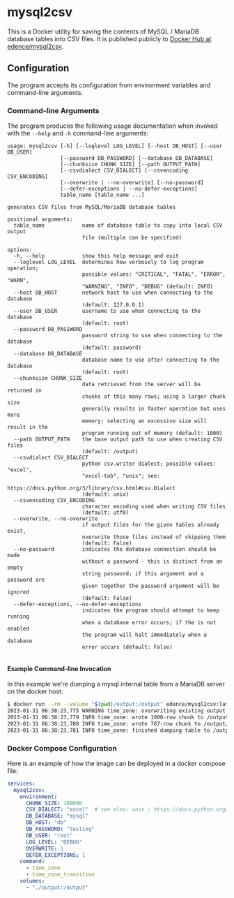 # mysql2csv

This is a Docker utility for saving the contents of MySQL / MariaDB database
tables into CSV files. It is published publicly to
[Docker Hub at edence/mysql2csv](https://hub.docker.com/r/edence/mysql2csv).

## Configuration

The program accepts its configuration from environment variables and
command-line arguments.

### Command-line Arguments

The program produces the following usage documentation when invoked with the
`--help` and `-h` command-line arguments:

```
usage: mysql2csv [-h] [--loglevel LOG_LEVEL] [--host DB_HOST] [--user DB_USER]
                 [--password DB_PASSWORD] [--database DB_DATABASE]
                 [--chunksize CHUNK_SIZE] [--path OUTPUT_PATH]
                 [--csvdialect CSV_DIALECT] [--csvencoding CSV_ENCODING]
                 [--overwrite | --no-overwrite] [--no-password]
                 [--defer-exceptions | --no-defer-exceptions]
                 table_name [table_name ...]

generates CSV files from MySQL/MariaDB database tables

positional arguments:
  table_name            name of database table to copy into local CSV output
                        file (multiple can be specified)

options:
  -h, --help            show this help message and exit
  --loglevel LOG_LEVEL  determines how verbosely to log program operation;
                        possible values: "CRITICAL", "FATAL", "ERROR", "WARN",
                        "WARNING", "INFO", "DEBUG" (default: INFO)
  --host DB_HOST        network host to use when connecting to the database
                        (default: 127.0.0.1)
  --user DB_USER        username to use when connecting to the database
                        (default: root)
  --password DB_PASSWORD
                        password string to use when connecting to the database
                        (default: password)
  --database DB_DATABASE
                        database name to use after connecting to the database
                        (default: root)
  --chunksize CHUNK_SIZE
                        data retrieved from the server will be returned in
                        chunks of this many rows; using a larger chunk size
                        generally results in faster operation but uses more
                        memory; selecting an excessive size will result in the
                        program running out of memory (default: 1000)
  --path OUTPUT_PATH    the base output path to use when creating CSV files
                        (default: /output)
  --csvdialect CSV_DIALECT
                        python csv.writer dialect; possible values: "excel",
                        "excel-tab", "unix"; see:
                        https://docs.python.org/3/library/csv.html#csv.Dialect
                        (default: unix)
  --csvencoding CSV_ENCODING
                        character encoding used when writing CSV files
                        (default: utf8)
  --overwrite, --no-overwrite
                        if output files for the given tables already exist,
                        overwrite those files instead of skipping them
                        (default: False)
  --no-password         indicates the database connection should be made
                        without a password - this is distinct from an empty
                        string password; if this argument and a password are
                        given together the password argument will be ignored
                        (default: False)
  --defer-exceptions, --no-defer-exceptions
                        indicates the program should attempt to keep running
                        when a database error occurs; if the is not enabled
                        the program will halt immediately when a database
                        error occurs (default: False)


```

#### Example Command-line Invocation

In this example we're dumping a mysql internal table from a MariaDB server on the docker host:

```sh
$ docker run --rm --volume "$(pwd)/output:/output" edence/mysql2csv:latest --host host.docker.internal --user root --password testing --database mysql --overwrite time_zone
2023-01-31 06:38:23,775 WARNING time_zone: overwriting existing output file /output/time_zone.csv
2023-01-31 06:38:23,779 INFO time_zone: wrote 1000-row chunk to /output/time_zone.csv
2023-01-31 06:38:23,780 INFO time_zone: wrote 787-row chunk to /output/time_zone.csv
2023-01-31 06:38:23,781 INFO time_zone: finished dumping table to /output/time_zone.csv (1787 rows)
```

### Docker Compose Configuration

Here is an example of how the image can be deployed in a docker compose file:

```yaml
services:
  mysql2csv:
    environment:
      CHUNK_SIZE: 100000
      CSV_DIALECT: "excel"  # see also: unix ; https://docs.python.org/3/library/csv.html
      DB_DATABASE: "mysql"
      DB_HOST: "db"
      DB_PASSWORD: "testing"
      DB_USER: "root"
      LOG_LEVEL: "DEBUG"
      OVERWRITE: 1
      DEFER_EXCEPTIONS: 1
    command:
      - time_zone
      - time_zone_transition
    volumes:
      - "./output:/output"
```
